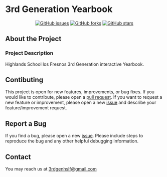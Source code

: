 # 3rd Generation Yearbook

<p align="center">
    <a href="https://github.com/carmoruda/Year-book-2022/issues"><img alt="GitHub issues" src="https://img.shields.io/github/issues/carmoruda/Year-book-2022?style=for-the-badge"></a>
    <a href="https://github.com/carmoruda/Year-book-2022/network/members"><img alt="GitHub forks" src="https://img.shields.io/github/forks/carmoruda/Year-book-2022?style=for-the-badge"></a>
    <a href="https://github.com/carmoruda/Year-book-2022/stargazers"><img alt="GitHub stars" src="https://img.shields.io/github/stars/carmoruda/Year-book-2022?style=for-the-badge"></a>
</p>

## About the Project

### Project Description

Highlands School los Fresnos 3rd Generation interactive Yearbook.

## Contibuting

This project is open for new features, improvements, or bug fixes. If you would like to contribute, please open a [pull request](https://github.com/Carmoruda/Year-book-2022/compare). If you want to request a new feature or improvement, please open a new [issue](https://github.com/Carmoruda/Year-book-2022/issues/new) and describe your feature/improvement request.

## Report a Bug

If you find a bug, please open a new [issue](https://github.com/Carmoruda/Year-book-2022/issues/new). Please include steps to reproduce the bug and any other helpful debugging information.

## Contact

You may reach us at 3rdgenhslf@gmail.com
